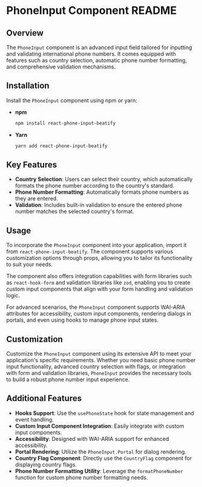 # PhoneInput Component README

## Overview

The `PhoneInput` component is an advanced input field tailored for inputting and validating international phone numbers. It comes equipped with features such as country selection, automatic phone number formatting, and comprehensive validation mechanisms.

## Installation

Install the `PhoneInput` component using npm or yarn:

- **npm**

  ```bash
  npm install react-phone-input-beatify
  ```

- **Yarn**

  ```bash
  yarn add react-phone-input-beatify
  ```

## Key Features

- **Country Selection**: Users can select their country, which automatically formats the phone number according to the country's standard.
- **Phone Number Formatting**: Automatically formats phone numbers as they are entered.
- **Validation**: Includes built-in validation to ensure the entered phone number matches the selected country's format.

## Usage

To incorporate the `PhoneInput` component into your application, import it from `react-phone-input-beatify`. The component supports various customization options through props, allowing you to tailor its functionality to suit your needs.

The component also offers integration capabilities with form libraries such as `react-hook-form` and validation libraries like `zod`, enabling you to create custom input components that align with your form handling and validation logic.

For advanced scenarios, the `PhoneInput` component supports WAI-ARIA attributes for accessibility, custom input components, rendering dialogs in portals, and even using hooks to manage phone input states.

## Customization

Customize the `PhoneInput` component using its extensive API to meet your application's specific requirements. Whether you need basic phone number input functionality, advanced country selection with flags, or integration with form and validation libraries, `PhoneInput` provides the necessary tools to build a robust phone number input experience.

## Additional Features

- **Hooks Support**: Use the `usePhoneState` hook for state management and event handling.
- **Custom Input Component Integration**: Easily integrate with custom input components.
- **Accessibility**: Designed with WAI-ARIA support for enhanced accessibility.
- **Portal Rendering**: Utilize the `PhoneInput.Portal` for dialog rendering.
- **Country Flag Component**: Directly use the `CountryFlag` component for displaying country flags.
- **Phone Number Formatting Utility**: Leverage the `formatPhoneNumber` function for custom phone number formatting needs.
